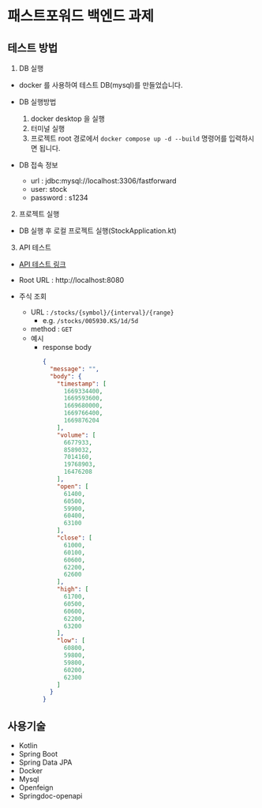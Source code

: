 # 패스트포워드 백엔드 과제

## 테스트 방법

1. DB 실행

- docker 를 사용하여 테스트 DB(mysql)를 만들었습니다.

- DB 실행방법
    1. docker desktop 을 실행
    2. 터미널 실행
    3. 프로젝트 root 경로에서 `docker compose up -d --build` 명령어를 입력하시면 됩니다.

- DB 접속 정보
    - url : jdbc:mysql://localhost:3306/fastforward
    - user: stock
    - password : s1234

2. 프로젝트 실행

- DB 실행 후 로컬 프로젝트 실행(StockApplication.kt)

3. API 테스트

- [API 테스트 링크](http://localhost:8080/swagger-ui/index.html)

- Root URL : http://localhost:8080

- 주식 조회
    - URL : `/stocks/{symbol}/{interval}/{range}`
        - e.g. `/stocks/005930.KS/1d/5d`
    - method : `GET`
    - 예시
        - response body
          ```json
          {
            "message": "",
            "body": {
              "timestamp": [
                1669334400,
                1669593600,
                1669680000,
                1669766400,
                1669876204
              ],
              "volume": [
                6677933,
                8589032,
                7014160,
                19768903,
                16476208
              ],
              "open": [
                61400,
                60500,
                59900,
                60400,
                63100
              ],
              "close": [
                61000,
                60100,
                60600,
                62200,
                62600
              ],
              "high": [
                61700,
                60500,
                60600,
                62200,
                63200
              ],
              "low": [
                60800,
                59800,
                59800,
                60200,
                62300
              ]
            }
          }
          ```

## 사용기술

- Kotlin
- Spring Boot
- Spring Data JPA
- Docker
- Mysql
- Openfeign
- Springdoc-openapi
